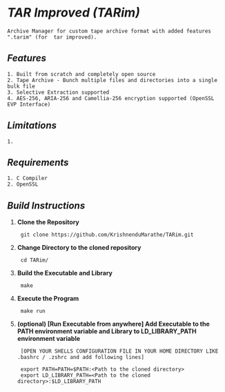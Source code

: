# *TAR Improved (TARim)*
	Archive Manager for custom tape archive format with added features ".tarim" (for  tar improved).

## *Features*
	1. Built from scratch and completely open source
	2. Tape Archive - Bunch multiple files and directories into a single bulk file
	3. Selective Extraction supported
	4. AES-256, ARIA-256 and Camellia-256 encryption supported (OpenSSL EVP Interface)

## *Limitations*
	1. 

## *Requirements*
	1. C Compiler
	2. OpenSSL

## *Build Instructions*
1. **Clone the Repository**

		git clone https://github.com/KrishnenduMarathe/TARim.git

2. **Change Directory to the cloned repository**

		cd TARim/

3. **Build the Executable and Library**

		make

4. **Execute the Program**

		make run

5. **(optional) [Run Executable from anywhere] Add Executable to the PATH environment variable and Library to LD_LIBRARY_PATH environment variable**

		[OPEN YOUR SHELLS CONFIGURATION FILE IN YOUR HOME DIRECTORY LIKE .bashrc / .zshrc and add following lines]
		
		export PATH=PATH=$PATH:<Path to the cloned directory>
		export LD_LIBRARY_PATH=<Path to the cloned directory>:$LD_LIBRARY_PATH
